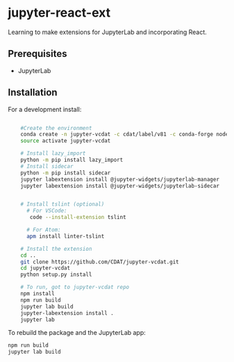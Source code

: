 # jupyter-react-ext

Learning to make extensions for JupyterLab and incorporating React.

## Prerequisites

- JupyterLab

## Installation

For a development install:

```bash

    #Create the environment
    conda create -n jupyter-vcdat -c cdat/label/v81 -c conda-forge nodejs "python>3" vcs jupyterlab pip nb_conda nb_conda_kernels plumbum
    source activate jupyter-vcdat

    # Install lazy_import
    python -m pip install lazy_import
    # Install sidecar
    python -m pip install sidecar
    jupyter labextension install @jupyter-widgets/jupyterlab-manager
    jupyter labextension install @jupyter-widgets/jupyterlab-sidecar


    # Install tslint (optional)
      # For VSCode:
       code --install-extension tslint

      # For Atom:
      apm install linter-tslint

    # Install the extension
    cd ..
    git clone https://github.com/CDAT/jupyter-vcdat.git
    cd jupyter-vcdat
    python setup.py install

    # To run, got to jupyter-vcdat repo
    npm install
    npm run build
    jupyter lab build
    jupyter-labextension install .
    jupyter lab

```

To rebuild the package and the JupyterLab app:

```bash
npm run build
jupyter lab build
```
